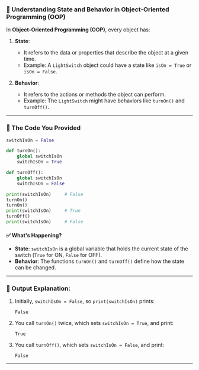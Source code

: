 ### 🔹 Understanding **State** and **Behavior** in Object-Oriented Programming (OOP)

In **Object-Oriented Programming (OOP)**, every object has:

1. **State**:

   * It refers to the data or properties that describe the object at a given time.
   * Example: A `LightSwitch` object could have a state like `isOn = True` or `isOn = False`.

2. **Behavior**:

   * It refers to the actions or methods the object can perform.
   * Example: The `LightSwitch` might have behaviors like `turnOn()` and `turnOff()`.

---

### 🔹 The Code You Provided

```python
switchIsOn = False

def turnOn():
    global switchIsOn
    switchIsOn = True

def turnOff():
    global switchIsOn
    switchIsOn = False

print(switchIsOn)     # False
turnOn()
turnOn()
print(switchIsOn)     # True
turnOff()
print(switchIsOn)     # False
```

#### ✅ What's Happening?

* **State**: `switchIsOn` is a global variable that holds the current state of the switch (`True` for ON, `False` for OFF).
* **Behavior**: The functions `turnOn()` and `turnOff()` define how the state can be changed.

---

### 🔹 Output Explanation:

1. Initially, `switchIsOn = False`, so `print(switchIsOn)` prints:

   ```
   False
   ```

2. You call `turnOn()` twice, which sets `switchIsOn = True`, and print:

   ```
   True
   ```

3. You call `turnOff()`, which sets `switchIsOn = False`, and print:

   ```
   False
   ```

---
